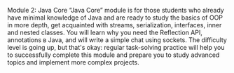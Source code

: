 Module 2: Java Core
“Java Core” module is for those students who already have minimal knowledge of Java and are ready to study the basics of OOP in more depth, get acquainted with streams, serialization, interfaces, inner and nested classes. You will learn why you need the Reflection API, annotations в Java, and will write a simple chat using sockets. The difficulty level is going up, but that's okay: regular task-solving practice will help you to successfully complete this module and prepare you to study advanced topics and implement more complex projects.
